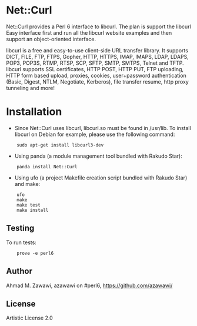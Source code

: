 Net::Curl
=========

Net::Curl provides a Perl 6 interface to libcurl.
The plan is support the libcurl Easy interface first
and run all the libcurl website examples
and then support an object-oriented interface.

libcurl is a free and easy-to-use client-side URL transfer library.
It supports DICT, FILE, FTP, FTPS, Gopher, HTTP, HTTPS, IMAP, IMAPS,
LDAP, LDAPS, POP3, POP3S, RTMP, RTSP, SCP, SFTP, SMTP, SMTPS, Telnet
and TFTP. libcurl supports SSL certificates, HTTP POST, HTTP PUT,
FTP uploading, HTTP form based upload, proxies, cookies,
user+password authentication (Basic, Digest, NTLM, Negotiate, Kerberos), 
file transfer resume, http proxy tunneling and more!

Installation
============

* Since Net::Curl uses libcurl, libcurl.so must be found in /usr/lib.
To install libcurl on Debian for example, please use the following command:

```
	sudo apt-get install libcurl3-dev
```

* Using panda (a module management tool bundled with Rakudo Star):

```
    panda install Net::Curl
```

* Using ufo (a project Makefile creation script bundled with Rakudo Star) and make:

```
    ufo                    
    make
    make test
    make install
```

## Testing

To run tests:

```
    prove -e perl6
```

## Author

Ahmad M. Zawawi, azawawi on #perl6, https://github.com/azawawi/

## License

Artistic License 2.0
